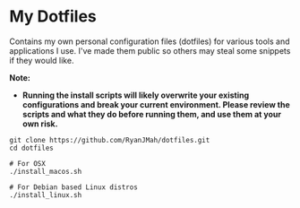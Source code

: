 # My Dotfiles

Contains my own personal configuration files (dotfiles) for various tools and applications
I use. I've made them public so others may steal some snippets if they would like.

**Note:**

* **Running the install scripts will likely overwrite your existing configurations and break your
  current environment. Please review the scripts and what they do before running them, and use
  them at your own risk.**

```shell
git clone https://github.com/RyanJMah/dotfiles.git
cd dotfiles

# For OSX
./install_macos.sh

# For Debian based Linux distros
./install_linux.sh
```

